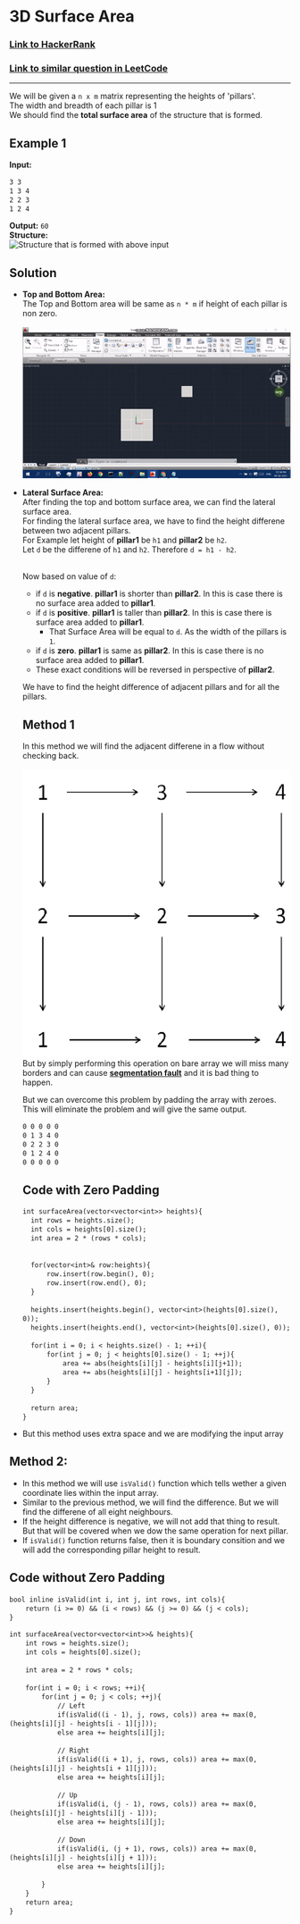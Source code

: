 # 3D Surface Area

### <a href="https://www.hackerrank.com/challenges/3d-surface-area/problem">Link to HackerRank</a>
### <a href="https://leetcode.com/problems/surface-area-of-3d-shapes/">Link to similar question in LeetCode</a>
---
We will be given a `n x m` matrix representing the heights of 'pillars'.<br>
The width and breadth of each pillar is 1<br>
We should find the **total surface area** of the structure that is formed.

## Example 1
**Input:**
```
3 3
1 3 4
2 2 3
1 2 4
```
**Output:** `60`<br>
**Structure:**<br>
<img src="https://s3.amazonaws.com/hr-assets/0/1509009918-091bdd4cba-1502631298-5cd3275ce9-img2.png" alt="Structure that is formed with above input">

## Solution
* **Top and Bottom Area:**<br>
  The Top and Bottom area will be same as `n * m` if height of each pillar is non zero.<br><br>
  <img src="https://github.com/JAIDHEER007/Random-Programs/blob/main/3D%20Surface%20Area.gif" alt="Top and Bottom of Structure">
* **Lateral Surface Area:**<br>
  After finding the top and bottom surface area, we can find the lateral surface area.<br>
  For finding the lateral surface area, we have to find the height differene between two adjacent pillars.<br>
  For Example let height of **pillar1** be `h1` and **pillar2** be `h2`. <br>
  Let `d` be the differene of `h1` and `h2`. Therefore `d = h1 - h2`.<br><br>
  
  Now based on value of `d`:
  * if `d` is **negative**. **pillar1** is shorter than **pillar2**. In this is case there is no surface area added to **pillar1**.<br>
  * if `d` is **positive**. **pillar1** is taller than **pillar2**. In this is case there is surface area added to **pillar1**.<br>
    * That Surface Area will be equal to `d`. As the width of the pillars is `1`.
  * if `d` is **zero**. **pillar1** is same as **pillar2**. In this is case there is no surface area added to **pillar1**.<br>
  * These exact conditions will be reversed in perspective of **pillar2**.<br>
  
  We have to find the height difference of adjacent pillars and for all the pillars.<br>
  
  ## Method 1
  In this method we will find the adjacent differene in a flow without checking back.<br><br>
  <img src="https://github.com/JAIDHEER007/Random-Programs/blob/main/3D_1.png"><br>
  But by simply performing this operation on bare array we will miss many borders and can cause **<a href="https://stackoverflow.com/questions/12978234/catch-segmentation-fault-in-c?rq=1">segmentation fault</a>** and it is bad thing to happen.<br>
  
  But we can overcome this problem by padding the array with zeroes. This will eliminate the problem and will give the same output. 
  ```
  0 0 0 0 0
  0 1 3 4 0
  0 2 2 3 0 
  0 1 2 4 0
  0 0 0 0 0
  ```
  ## Code with Zero Padding
  
  ```
  int surfaceArea(vector<vector<int>> heights){
    int rows = heights.size(); 
    int cols = heights[0].size(); 
    int area = 2 * (rows * cols); 


    for(vector<int>& row:heights){
        row.insert(row.begin(), 0); 
        row.insert(row.end(), 0); 
    }

    heights.insert(heights.begin(), vector<int>(heights[0].size(), 0));
    heights.insert(heights.end(), vector<int>(heights[0].size(), 0));

    for(int i = 0; i < heights.size() - 1; ++i){
        for(int j = 0; j < heights[0].size() - 1; ++j){
            area += abs(heights[i][j] - heights[i][j+1]);
            area += abs(heights[i][j] - heights[i+1][j]); 
        }
    }

    return area; 
  }
  ```

* But this method uses extra space and we are modifying the input array

## Method 2:
* In this method we will use `isValid()` function which tells wether a given coordinate lies within the input array.<br>
* Similar to the previous method, we will find the difference. But we will find the differene of all eight neighbours. <br>
* If the height difference is negative, we will not add that thing to result. But that will be covered when we dow the same operation for next pillar.<br>
* If `isValid()` function returns false, then it is boundary consition and we will add the corresponding pillar height to result.<br>

## Code without Zero Padding
```
bool inline isValid(int i, int j, int rows, int cols){
    return (i >= 0) && (i < rows) && (j >= 0) && (j < cols); 
}
```
```
int surfaceArea(vector<vector<int>>& heights){
    int rows = heights.size(); 
    int cols = heights[0].size(); 

    int area = 2 * rows * cols; 

    for(int i = 0; i < rows; ++i){
        for(int j = 0; j < cols; ++j){
            // Left
            if(isValid((i - 1), j, rows, cols)) area += max(0, (heights[i][j] - heights[i - 1][j]));
            else area += heights[i][j];

            // Right
            if(isValid((i + 1), j, rows, cols)) area += max(0, (heights[i][j] - heights[i + 1][j]));
            else area += heights[i][j];

            // Up
            if(isValid(i, (j - 1), rows, cols)) area += max(0, (heights[i][j] - heights[i][j - 1]));
            else area += heights[i][j];

            // Down
            if(isValid(i, (j + 1), rows, cols)) area += max(0, (heights[i][j] - heights[i][j + 1]));
            else area += heights[i][j];

        }
    }
    return area; 
}
```
  

